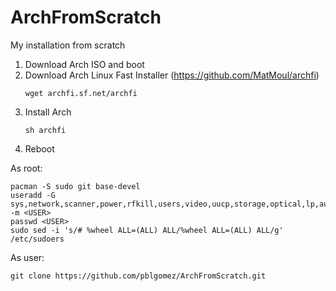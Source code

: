 # ArchFromScratch
My installation from scratch

1. Download Arch ISO and boot
1. Download Arch Linux Fast Installer (https://github.com/MatMoul/archfi)
    ```
    wget archfi.sf.net/archfi
    ```
1. Install Arch
    ```
    sh archfi
    ```
1. Reboot

As root:
```
pacman -S sudo git base-devel
useradd -G sys,network,scanner,power,rfkill,users,video,uucp,storage,optical,lp,audio,wheel -m <USER>
passwd <USER>
sudo sed -i 's/# %wheel ALL=(ALL) ALL/%wheel ALL=(ALL) ALL/g' /etc/sudoers
```

As user:
```
git clone https://github.com/pblgomez/ArchFromScratch.git
```
